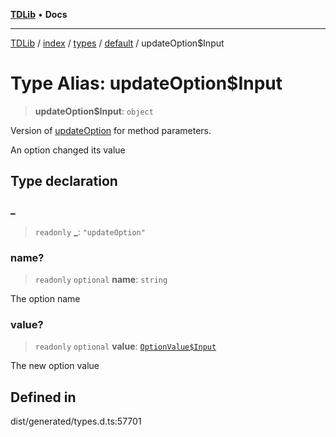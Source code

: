 [**TDLib**](../../../../../../README.md) • **Docs**

***

[TDLib](../../../../../../modules.md) / [index](../../../../../README.md) / [types](../../../README.md) / [default](../README.md) / updateOption$Input

# Type Alias: updateOption$Input

> **updateOption$Input**: `object`

Version of [updateOption](updateOption.md) for method parameters.

An option changed its value

## Type declaration

### \_

> `readonly` **\_**: `"updateOption"`

### name?

> `readonly` `optional` **name**: `string`

The option name

### value?

> `readonly` `optional` **value**: [`OptionValue$Input`](OptionValue$Input.md)

The new option value

## Defined in

dist/generated/types.d.ts:57701
